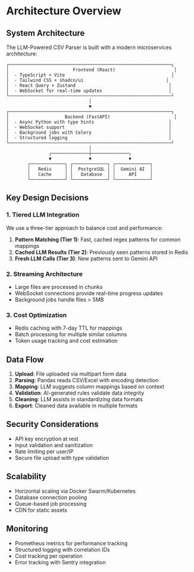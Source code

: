 # Architecture Overview

## System Architecture

The LLM-Powered CSV Parser is built with a modern microservices architecture:

```
┌─────────────────────────────────────────────────────────────┐
│                        Frontend (React)                      │
│  - TypeScript + Vite                                        │
│  - Tailwind CSS + shadcn/ui                               │
│  - React Query + Zustand                                   │
│  - WebSocket for real-time updates                         │
└─────────────────────────────────────────────────────────────┘
                               │
                               ▼
┌─────────────────────────────────────────────────────────────┐
│                     Backend (FastAPI)                        │
│  - Async Python with type hints                            │
│  - WebSocket support                                       │
│  - Background jobs with Celery                             │
│  - Structured logging                                      │
└─────────────────────────────────────────────────────────────┘
                               │
                ┌──────────────┼──────────────┐
                ▼              ▼              ▼
        ┌─────────────┐ ┌─────────────┐ ┌─────────────┐
        │   Redis     │ │  PostgreSQL │ │  Gemini AI  │
        │   Cache     │ │   Database  │ │     API     │
        └─────────────┘ └─────────────┘ └─────────────┘
```

## Key Design Decisions

### 1. Tiered LLM Integration

We use a three-tier approach to balance cost and performance:

1. **Pattern Matching (Tier 1)**: Fast, cached regex patterns for common mappings
2. **Cached LLM Results (Tier 2)**: Previously seen patterns stored in Redis
3. **Fresh LLM Calls (Tier 3)**: New patterns sent to Gemini API

### 2. Streaming Architecture

- Large files are processed in chunks
- WebSocket connections provide real-time progress updates
- Background jobs handle files > 5MB

### 3. Cost Optimization

- Redis caching with 7-day TTL for mappings
- Batch processing for multiple similar columns
- Token usage tracking and cost estimation

## Data Flow

1. **Upload**: File uploaded via multipart form data
2. **Parsing**: Pandas reads CSV/Excel with encoding detection
3. **Mapping**: LLM suggests column mappings based on context
4. **Validation**: AI-generated rules validate data integrity
5. **Cleaning**: LLM assists in standardizing data formats
6. **Export**: Cleaned data available in multiple formats

## Security Considerations

- API key encryption at rest
- Input validation and sanitization
- Rate limiting per user/IP
- Secure file upload with type validation

## Scalability

- Horizontal scaling via Docker Swarm/Kubernetes
- Database connection pooling
- Queue-based job processing
- CDN for static assets

## Monitoring

- Prometheus metrics for performance tracking
- Structured logging with correlation IDs
- Cost tracking per operation
- Error tracking with Sentry integration